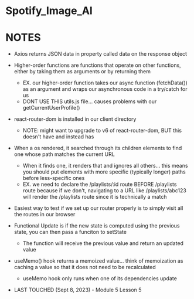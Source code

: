 # Spotify_Image_AI

# NOTES
- Axios returns JSON data in property called data on the response object 

- Higher-order functions are functions that operate on other functions, either by taking them as arguments or by returning them 
    - EX. our higher-order function takes our async function (fetchData()) as an argument and wraps our asynchronous code in a try/catch for us 
    - DONT USE THIS utils.js file... causes problems with our getCurrentUserProfile()

- react-router-dom is installed in our client directory 
    - NOTE: might want to upgrade to v6 of react-router-dom, BUT this doesn't have <Switch> and instead has <Routes>


- When a <Switch> os rendered, it searched through its children <Route> elements to find one whose path matches the current URL 
    - When it finds one, it renders that <Route> and ignores all others... this means you should put <Route> elements with more specific (typically longer) paths before less-specific ones 
    - EX. we need to declare the /playlists/:id route BEFORE /playlists route because if we don't, navigating to a URL like /playlists/abc123 will render the /playlists route since it is technically a match  
    
- Easiest way to test if we set up our router properly is to simply visit all the routes in our browser 

- Functional Update is if the new state is computed using the previous state, you can then pass a funciton to setState
    - The function will receive the previous value and return an updated value 

- useMemo() hook returns a memoized value... think of memoization as caching a value so that it does not need to be recalculated 
    - useMemo hook only runs when one of its dependencies update 


- LAST TOUCHED (Sept 8, 2023) - Module 5 Lesson 5 

